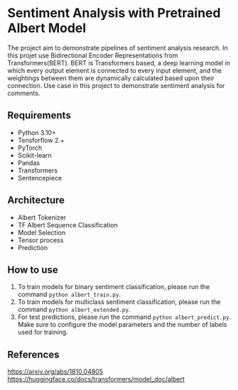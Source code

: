 
# Sentiment Analysis with Pretrained Albert Model

The project aim to demonstrate pipelines of sentiment analysis research. In this projet use Bidirectional Encoder Representations from Transformers(BERT). BERT is Transformers based, a deep learning model in which every output element is connected to every input element, and the weightings between them are dynamically calculated based upon their connection. Use case in this project to demonstrate sentiment analysis for comments. 

## Requirements
- Python 3.10+
- Tensforflow 2.+
- PyTorch
- Scikit-learn
- Pandas
- Transformers
- Sentencepiece

## Architecture
- Albert Tokenizer
- TF Albert Sequence Classification
- Model Selection
- Tensor process
- Prediction

## How to use
1. To train models for binary sentiment classification, please run the command `python albert_train.py`.
2. To train models for multiclass sentiment classification, please run the command `python albert_extended.py`.
3. For test predictions, please run the command `python albert_predict.py`. Make sure to configure the model parameters and the number of labels used for training.

## References
https://arxiv.org/abs/1810.04805 <br>
https://huggingface.co/docs/transformers/model_doc/albert